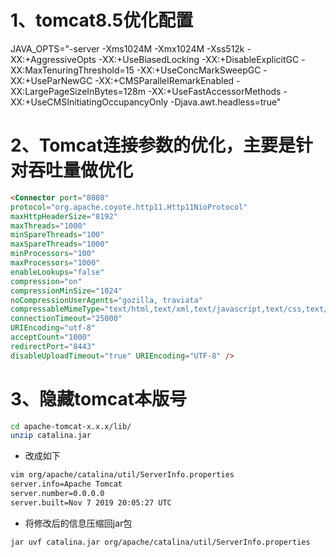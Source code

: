 # 1、tomcat8.5优化配置
JAVA_OPTS="-server -Xms1024M -Xmx1024M -Xss512k -XX:+AggressiveOpts -XX:+UseBiasedLocking -XX:+DisableExplicitGC -XX:MaxTenuringThreshold=15 -XX:+UseConcMarkSweepGC -XX:+UseParNewGC   -XX:+CMSParallelRemarkEnabled -XX:LargePageSizeInBytes=128m -XX:+UseFastAccessorMethods -XX:+UseCMSInitiatingOccupancyOnly -Djava.awt.headless=true"

# 2、Tomcat连接参数的优化，主要是针对吞吐量做优化
```markdown
<Connector port="8080"
protocol="org.apache.coyote.http11.Http11NioProtocol"
maxHttpHeaderSize="8192"
maxThreads="1000"
minSpareThreads="100"
maxSpareThreads="1000"
minProcessors="100"
maxProcessors="1000"
enableLookups="false"
compression="on"
compressionMinSize="1024"
noCompressionUserAgents="gozilla, traviata"
compressableMimeType="text/html,text/xml,text/javascript,text/css,text/plain"
connectionTimeout="25000"
URIEncoding="utf-8"
acceptCount="1000"
redirectPort="8443"
disableUploadTimeout="true" URIEncoding="UTF-8" />
```
# 3、隐藏tomcat本版号
```bash
cd apache-tomcat-x.x.x/lib/
unzip catalina.jar
```

* 改成如下

```bash
vim org/apache/catalina/util/ServerInfo.properties
server.info=Apache Tomcat
server.number=0.0.0.0
server.built=Nov 7 2019 20:05:27 UTC
```
* 将修改后的信息压缩回jar包

```bash
jar uvf catalina.jar org/apache/catalina/util/ServerInfo.properties
```
